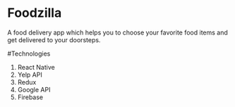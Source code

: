 # Foodzilla
A food delivery app which helps you to choose your favorite food items and get delivered to your doorsteps.

#Technologies
1. React Native
2. Yelp API
3. Redux
4. Google API
5. Firebase
